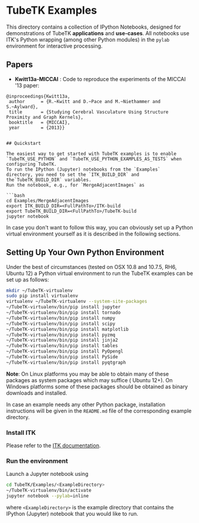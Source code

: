 TubeTK Examples
===============

This directory contains a collection of IPython Notebooks, designed for
demonstrations of TubeTK **applications** and **use-cases**. All notebooks use
ITK's Python wrapping (among other Python modules) in the `pylab`
environment for interactive processing.

## Papers

- **Kwitt13a-MICCAI** : Code to reproduce the experiments of the MICCAI '13 paper:

```
@inproceedings{Kwitt13a,
 author      = {R.~Kwitt and D.~Pace and M.~Niethammer and S.~Aylward},
 title       = {Studying Cerebral Vasculature Using Structure Proximity and Graph Kernels},
 booktitle   = {MICCAI},
 year        = {2013}}


## Quickstart

The easiest way to get started with TubeTK examples is to enable
`TubeTK_USE_PYTHON` and `TubeTK_USE_PYTHON_EXAMPLES_AS_TESTS` when configuring TubeTK.
To run the IPython (Jupyter) notebooks from the `Examples`
directory, you need to set the `ITK_BUILD_DIR` and the`TubeTK_BUILD_DIR` variables.
Run the notebook, e.g., for `MergeAdjacentImages` as

```bash
cd Examples/MergeAdjacentImages
export ITK_BUILD_DIR=<FullPathTo>/ITK-build
export TubeTK_BUILD_DIR=<FullPathTo>/TubeTK-build
jupyter notebook
```

In case you don't want to follow this way, you can obviously set up a Python
virtual environment yourself as it is described in the following sections.


## Setting Up Your Own Python Environment

Under the best of circumstances (tested on OSX 10.8 and 10.7.5, RH6, Ubuntu
12) a Python virtual environment to run the TubeTK examples can be set up as
follows:

```bash
mkdir ~/TubeTK-virtualenv
sudo pip install virtualenv
virtualenv ~/TubeTK-virtualenv --system-site-packages
~/TubeTK-virtualenv/bin/pip install jupyter
~/TubeTK-virtualenv/bin/pip install tornado
~/TubeTK-virtualenv/bin/pip install numpy
~/TubeTK-virtualenv/bin/pip install scipy
~/TubeTK-virtualenv/bin/pip install matplotlib
~/TubeTK-virtualenv/bin/pip install pyzmq
~/TubeTK-virtualenv/bin/pip install jinja2
~/TubeTK-virtualenv/bin/pip install tables
~/TubeTK-virtualenv/bin/pip install PyOpengl
~/TubeTK-virtualenv/bin/pip install PySide
~/TubeTK-virtualenv/bin/pip install pyqtgraph
```

**Note**: On Linux platforms you may be able to obtain many of these packages
as system packages which may suffice ( Ubuntu 12+). On Windows platforms some
of these packages should be obtained as binary downloads and installed.

In case an example needs any other Python package, installation instructions
will be given in the `README.md` file of the corresponding example directory.

### Install ITK

Please refer to the [ITK documentation](https://blog.kitware.com/itk-python-wrapping-now-available-for-the-latest-msvc-clang-and-gcc/).

### Run the environment

Launch a Jupyter notebook using
```bash
cd TubeTK/Examples/<ExampleDirectory>
~/TubeTK-virtualenv/bin/activate
jupyter notebook --pylab=inline
```
where `<ExampleDirectory>` is the example directory that contains the IPython (Jupyter) notebook that you would
like to run.
